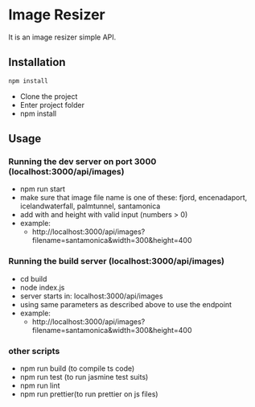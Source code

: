 # Image Resizer

It is an image resizer simple API.

## Installation

```bash
npm install
```
- Clone the project
- Enter project folder
- npm install


## Usage

### Running the dev server on port 3000 (localhost:3000/api/images)

- npm run start 
- make sure that image file name is one of these: fjord, encenadaport, icelandwaterfall, palmtunnel, santamonica
- add with and height with valid input (numbers > 0)
- example:
   - http://localhost:3000/api/images?filename=santamonica&width=300&height=400 

### Running the build server (localhost:3000/api/images)
- cd build
- node index.js
- server starts in:  localhost:3000/api/images
- using same parameters as described above to use the endpoint
- example:
   - http://localhost:3000/api/images?filename=santamonica&width=300&height=400

### other scripts
- npm run build (to compile ts code)
- npm run test (to run jasmine test suits)
- npm run lint
- npm run prettier(to run prettier on js files)
    
